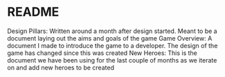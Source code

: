 # README
Design Pillars: Written around a month after design started. Meant to be a document laying out the aims and goals of the game
Game Overview: A document I made to introduce the game to a developer. The design of the game has changed since this was created
New Heroes: This is the document we have been using for the last couple of months as we iterate on and add new heroes to be created
